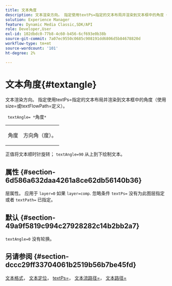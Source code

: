 ```yaml
---
title: 文本角度
description: 文本渲染方向。 指定使用textPs=指定的文本布局并渲染到文本框中的角度（使用size=或textFlowPath=定义）。
solution: Experience Manager
feature: Dynamic Media Classic,SDK/API
role: Developer,User
exl-id: 102dbdc0-77b8-4c60-b456-6cf693e0b38b
source-git-commit: 7a07ec9550c0685c908191dd6806d5b84678820d
workflow-type: tm+mt
source-wordcount: '101'
ht-degree: 2%

---
```


# 文本角度{#textangle}

文本渲染方向。 指定使用textPs=指定的文本布局并渲染到文本框中的角度（使用size=或textFlowPath=定义）。

` textAngle= *`角度`*`

<table id="simpletable_40832AC4B43A458CA69B225768124F58"> 
 <tr class="strow"> 
  <td class="stentry"> <p> <span class="varname"> 角度 </span> </p> </td> 
  <td class="stentry"> <p>方向角（度）。 </p> </td> 
 </tr> 
</table>

正值将文本顺时针旋转； `textAngle=90` 从上到下绘制文本。

## 属性 {#section-6d586a632daa4261a8ce62db56140b36}

层属性。 应用于 `layer=0` 如果 `layer=comp`. 忽略条件 `textPs=` 没有为此图层指定或者 `textPath=` 已指定。

## 默认 {#section-49a9f5819c994c27928282c14b2bb2a7}

`textAngle=0` 没有轮换。

## 另请参阅 {#section-dccc29ff33704061b2519b56b7be45fd}

[文本格式](../../../../../is-api/http-ref/image-serving-api-ref/c-http-protocol-reference/c-text-formatting/c-text-formatting.md#concept-0d3136db7f6f49668274541cd4b6364c)， [文本定位](../../../../../is-api/http-ref/image-serving-api-ref/c-http-protocol-reference/c-text-formatting/r-text-positioning.md#reference-f647443d92914f4b89a7cc5a83267d87)， [textPs=](../../../../../is-api/http-ref/image-serving-api-ref/c-http-protocol-reference/c-command-reference/r-textps.md#reference-4209a2a6169f44278da2647cfb0cd767)， [文本流路径=](../../../../../is-api/http-ref/image-serving-api-ref/c-http-protocol-reference/c-command-reference/r-textflowpath.md#reference-0b8d9493d71342f0b6a64a6d221584ef)， [文本路径=](../../../../../is-api/http-ref/image-serving-api-ref/c-http-protocol-reference/c-command-reference/r-textpath.md#reference-b09cc0902dff4725bdb54d5da4076ccd)
